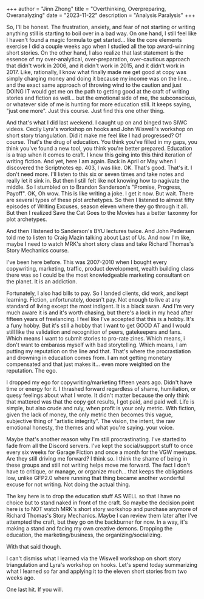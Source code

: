 +++
author = "Jinn Zhong"
title = "Overthinking, Overpreparing, Overanalyzing"
date = "2023-11-22"
description = "Analysis Paralysis"
+++

So, I'll be honest. The frustration, anxiety, and fear of not starting or writing anything still is starting to boil over in a bad way. On one hand, I still feel like I haven't found a magic formula to get started... like the core elements exercise I did a couple weeks ago when I studied all the top award-winning short stories. On the other hand, I also realize that last statement is the essence of my over-analytical, over-preparation, over-cautious approach that didn't work in 2006, and it didn't work in 2015, and it didn't work in 2017. Like, rationally, I know what finally made me get good at copy was simply charging money and doing it because my income was on the line... and the exact same approach of throwing wind to the caution and just DOING IT would get me on the path to getting good at the craft of writing stories and fiction as well... but the emotional side of me, the subconscious, or whatever side of me is hunting for more education still. It keeps saying, "just one more". Just this course. Just find this one other thing.

And that's what I did last weekend. I caught up on and binged two SIWC videos. Cecily Lyra's workshop on hooks and John Wiswell's workshop on short story triangulation. Did it make me feel like I had progressed? Of course. That's the drug of education. You think you've filled in my gaps, you think you've found a new tool, you think you're better prepared. Education is a trap when it comes to craft. I knew this going into this third iteration of writing fiction. And yet, here I am again. Back in April or May when I discovered the Scriptnotes ep. 403, I was like. OK. That's good. That's it. I don't need more. I'll listen to this six or seven times and take notes and really let it sink in. But then I still felt like not knowing how to nagivate the middle. So I stumbled on to Brandon Sanderson's "Promise, Progress, Payoff". OK, Oh wow. This is like writing a joke. I get it now. But wait. There are several types of these plot archetypes. So then I listened to almost fifty episodes of Writing Excuses, season eleven where they go through it all. But then I realized Save the Cat Goes to the Movies has a better taxonmy for plot archetypes.

And then I listened to Sanderson's BYU lectures twice. And John Pedersen told me to listen to Craig Mazin talking about Last of Us. And now I'm like, maybe I need to watch MRK's short story class and take Richard Thomas's Story Mechanics course.

I've been here before. This was 2007-2010 when I bought every copywriting, marketing, traffic, product development, wealth building class there was so I could be the most knowledgeable marketing consultant on the planet. It is an addiction.

Fortunately, I also had bills to pay. So I landed clients, did work, and kept learning. Fiction, unfortunately, doesn't pay. Not enough to live at any standard of living except the most indigent. It is a black swan. And I'm very much aware it is and it's worth chasing, but there's a lock in my head after fifteen years of freelancing. I feel like I've accepted that this is a hobby. It's a funy hobby. But it's still a hobby that I want to get GOOD AT and I would still like the validation and recognition of peers, gatekeepers and fans. Which means I want to submit stories to pro-rate zines. Which means, i don't want to embarass myself with bad storytelling. Which means, I am putting my reputation on the line and that. That's where the procrastiation and drowning in education comes from. I am not getting monetary compensated and that just makes it... even more weighted on the reputation. The ego.

I dropped my ego for copywriting/marketing fifteen years ago. Didn't have time or energy for it. I thrashed forward regardless of shame, humiliation, or quesy feelings about what I wrote. It didn't matter because the only think that mattered was that the copy got results, I got paid, and paid well. Life is simple, but also crude and ruly, when profit is your only metric. With fiction, given the lack of money, the only metric then becomes this vague, subjective thing of "artistic integrity". The vision, the intent, the raw emotional honesty, the themes and what you're saying. your voice.

Maybe that's another reason why I'm still procrastinating. I've started to fade from all the Discord servers. I've kept the social/support stuff to once every six weeks for Garage Fiction and once a month for the VGW meetups. Are they still driving me forward? I think so. I think the shame of being in these groups and still not writing helps move me forward. The fact I don't have to critique, or manage, or organize much... that keeps the obligations low, unlike GFP2.0 where running that thing became another wonderful excuse for not writing. Not doing the actual thing.

The key here is to drop the education stuff AS WELL so that I have no choice but to stand naked in front of the craft. 
So maybe the decision point here is to NOT watch MRK's short story workshop and purchase anymore of Richard Thomas's Story Mechanics. Maybe I can review them later after I've attempted the craft, but they go on the backburner for now.
In a way, it's making a stand and facing my own creative demons. Dropping the education, the marketing/business, the organizing/socializing. 

With that said though.

I can't dismiss what I learned via the Wiswell workshop on short story triangulation and Lyra's workshop on hooks. Let's spend today summarizing what I learned so far and applying it to the eleven short stories from two weeks ago.

One last hit. If you will.

